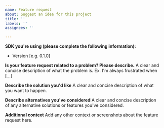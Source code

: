 ```yaml
---
name: Feature request
about: Suggest an idea for this project
title: ''
labels: ''
assignees: ''

---
```


**SDK you're using (please complete the following information):**
 - Version [e.g. 0.1.0]

**Is your feature request related to a problem? Please describe.**
A clear and concise description of what the problem is. Ex. I'm always frustrated when [...]

**Describe the solution you'd like**
A clear and concise description of what you want to happen.

**Describe alternatives you've considered**
A clear and concise description of any alternative solutions or features you've considered.

**Additional context**
Add any other context or screenshots about the feature request here.
